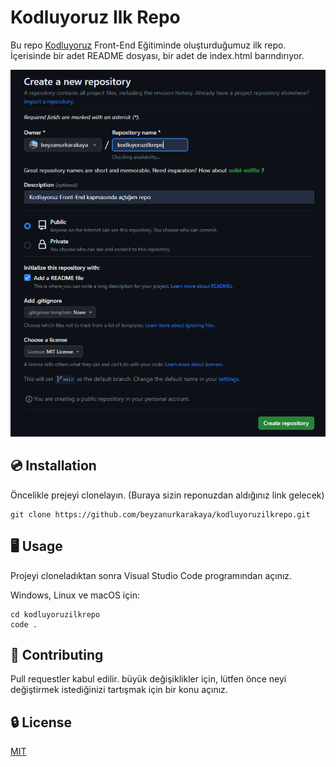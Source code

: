 # Kodluyoruz Ilk Repo
Bu repo [Kodluyoruz](https://kodluyoruz.org/) Front-End Eğitiminde oluşturduğumuz ilk repo. İçerisinde bir adet README dosyası, bir adet de index.html barındırıyor.

![image](images/githubSS.png)

## 💿 Installation
Öncelikle prejeyi clonelayın. (Buraya sizin reponuzdan aldığınız link gelecek)

```
git clone https://github.com/beyzanurkarakaya/kodluyoruzilkrepo.git
```

## 🖥️ Usage
Projeyi cloneladıktan sonra Visual Studio Code programından açınız.

Windows, Linux ve macOS için:
```
cd kodluyoruzilkrepo
code .
```
## 📌 Contributing
Pull requestler kabul edilir. büyük değişiklikler için, lütfen önce neyi değiştirmek istediğinizi tartışmak için bir konu açınız.
## 🔒 License
[MIT](https://choosealicense.com/licenses/mit/)